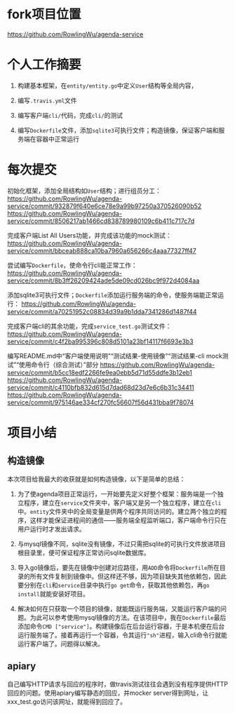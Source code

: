 # fork项目位置

https://github.com/RowlingWu/agenda-service


# 个人工作摘要

1. 构建基本框架，在`entity/entity.go`中定义`User`结构等全局内容，

2. 编写`.travis.yml`文件

3. 编写客户端`cli/`代码，完成`cli/`的测试

4. 编写`Dockerfile`文件，添加`sqlite3`可执行文件；构造镜像，保证客户端和服务端在容器中正常运行

# 每次提交

初始化框架，添加全局结构如`User`结构；进行组员分工：
https://github.com/RowlingWu/agenda-service/commit/932879f640e6ce78e9a99b97250a370526090b52
https://github.com/RowlingWu/agenda-service/commit/8506217ab1466cd838789980109c6b411c717c7d

完成客户端List All Users功能，并完成该功能的mock测试：
https://github.com/RowlingWu/agenda-service/commit/bbceab888ca10ba7960a656266c4aaa77327ff47

尝试编写`Dockerfile`，使命令行cli能正常工作：
https://github.com/RowlingWu/agenda-service/commit/8b3ff26209424ade5de09cd026bc9f972d4084aa

添加sqlite3可执行文件；`Dockerfile`添加运行服务端的命令，使服务端能正常运行：
https://github.com/RowlingWu/agenda-service/commit/a70251952c08834d39a9b1dda7341286d1487f44

完成客户端cli的其余功能，完成`service_test.go`测试文件：
https://github.com/RowlingWu/agenda-service/commit/c4f2ba995396c808d5101a23bf14117f6693e3b3

编写README.md中“客户端使用说明”“测试结果-使用镜像”“测试结果-cli mock测试”“使用命令行（综合测试）”部分
https://github.com/RowlingWu/agenda-service/commit/b5cc18edf2266fe9ea0ebb5d71d55ddfe3b12eb1
https://github.com/RowlingWu/agenda-service/commit/c4110bfb832d615d7dad68d23d7e6c6b31c34411
https://github.com/RowlingWu/agenda-service/commit/975146ae334cf270fc56607f56d431bba9f78074


# 项目小结

## 构造镜像

本次项目给我最大的收获就是如何构造镜像，以下是简单的总结：

1. 为了使agenda项目正常运行，一开始要先定义好整个框架：服务端是一个独立程序，建立在`service`文件夹中，客户端又是另一个独立程序，建立在`cli`中。`entity`文件夹中的全局变量是供两个程序共同访问的。建立两个独立的程序，这样才能保证进程间的通信——服务端全程监听端口，客户端命令行只在用户运行时才发出请求。

2. 与mysql镜像不同，sqlite没有镜像，不过只需把sqlite的可执行文件放进项目根目录里，便可保证程序正常访问sqlite数据库。

3. 导入go镜像后，要先在镜像中创建对应路径，用`ADD`命令将`Dockerfile`所在目录的所有文件复制到镜像中。但这样还不够，因为项目缺失其他依赖包，因此要分别在`cli`和`service`目录中执行`go get`命令，获取其他依赖包，再`go install`就能安装好项目。

4. 解决如何在只获取一个项目的镜像，就能既运行服务端，又能运行客户端的问题。为此可以参考使用mysql镜像的方法。在该项目中，我在`Dockerfile`最后添加命令`CMD ["service"]`。构建镜像后在后台运行容器，于是本机便在后台运行服务端了。接着再运行一个容器，令其运行`"sh"`进程，输入cli命令行就能运行客户端了。问题得以解决。

## apiary

自己编写HTTP请求与回应的程序时，做travis测试往往会遇到没有程序提供HTTP回应的问题。使用apiary编写静态的回应，并mocker server得到网址，让xxx_test.go访问该网址，就能得到回应了。
